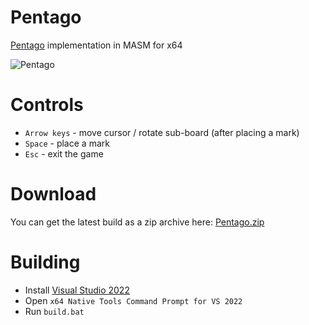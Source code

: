 # Pentago
[Pentago](https://en.wikipedia.org/wiki/Pentago) implementation in MASM for x64

![Pentago](https://github.com/DannyBog/Pentago/assets/22415309/d7970159-a57a-4cae-8c24-3aaf5680e967)

# Controls
* `Arrow keys` - move cursor / rotate sub-board (after placing a mark)
* `Space` - place a mark
* `Esc` - exit the game

# Download
You can get the latest build as a zip archive here: [Pentago.zip](https://github.com/user-attachments/files/15912249/Pentago.zip)

# Building
* Install [Visual Studio 2022](https://visualstudio.microsoft.com/vs/)
* Open `x64 Native Tools Command Prompt for VS 2022`
* Run `build.bat`
